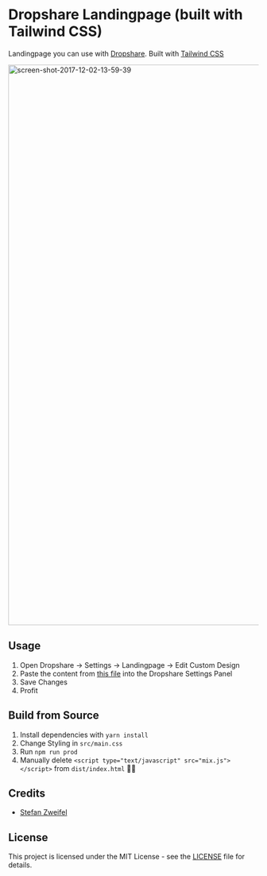 # Dropshare Landingpage (built with Tailwind CSS)

Landingpage you can use with [Dropshare](https://getdropsha.re/). Built with [Tailwind CSS](https://tailwindcss.com/)

<img width="1128" alt="screen-shot-2017-12-02-13-59-39" src="https://user-images.githubusercontent.com/1080923/38172537-31c21042-35ae-11e8-9059-728a947cddf6.png">


## Usage

1. Open Dropshare -> Settings -> Landingpage -> Edit Custom Design
2. Paste the content from [this file](https://raw.githubusercontent.com/stefanzweifel/dropshare-tailwind-landingpage/master/dist/index.html) into the Dropshare Settings Panel
3. Save Changes
4. Profit

## Build from Source

1. Install dependencies with `yarn install`
2. Change Styling in `src/main.css`
3. Run `npm run prod`
4. Manually delete `<script type="text/javascript" src="mix.js"></script>` from `dist/index.html` 🤷‍♂️

## Credits

* [Stefan Zweifel](https://github.com/stefanzweifel)

## License

This project is licensed under the MIT License - see the [LICENSE](LICENSE) file for details.
